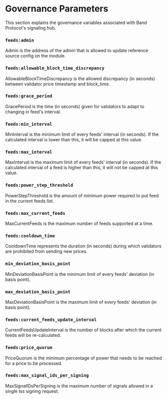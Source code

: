 # Governance Parameters

This section explains the governance variables associated with Band Protocol's signaling hub.

### `feeds:admin`
Admin is the address of the admin that is allowed to update reference source config on the module.

### `feeds:allowable_block_time_discrepancy`
AllowableBlockTimeDiscrepancy is the allowed discrepancy (in seconds) between validator price timestamp and block_time.

### `feeds:grace_period`
GracePeriod is the time (in seconds) given for validators to adapt to changing in feed's interval.

### `feeds:min_interval`
MinInterval is the minimum limit of every feeds' interval (in seconds). If the calculated interval is lower than this, it will be capped at this value.

### `feeds:max_interval`
MaxInterval is the maximum limit of every feeds' interval (in seconds). If the calculated interval of a feed is higher than this, it will not be capped at this value.

### `feeds:power_step_threshold`
PowerStepThreshold is the amount of minimum power required to put feed in the current feeds list.

### `feeds:max_current_feeds`
MaxCurrentFeeds is the maximum number of feeds supported at a time.

### `feeds:cooldown_time`
CooldownTime represents the duration (in seconds) during which validators are prohibited from sending new prices.

### `min_deviation_basis_point`
MinDeviationBasisPoint is the minimum limit of every feeds' deviation (in basis point).

### `max_deviation_basis_point`
MaxDeviationBasisPoint is the maximum limit of every feeds' deviation (in basis point).

### `feeds:current_feeds_update_interval`
CurrentFeedsUpdateInterval is the number of blocks after which the current feeds will be re-calculated.

### `feeds:price_quorum`
PriceQuorum is the minimum percentage of power that needs to be reached for a price to be processed.

### `feeds:max_signal_ids_per_signing`
MaxSignalIDsPerSigning is the maximum number of signals allowed in a single tss signing request.
